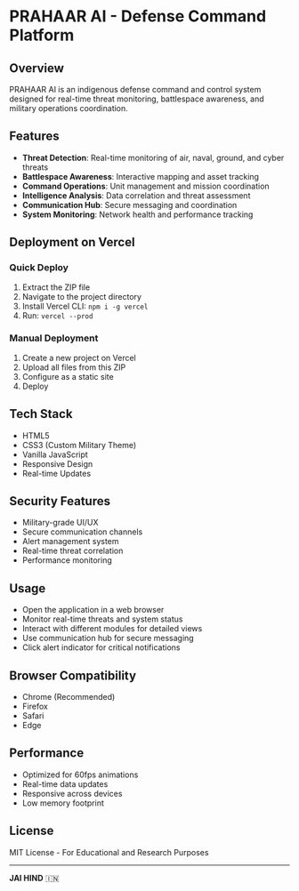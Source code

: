 # PRAHAAR AI - Defense Command Platform

## Overview
PRAHAAR AI is an indigenous defense command and control system designed for real-time threat monitoring, battlespace awareness, and military operations coordination.

## Features
- **Threat Detection**: Real-time monitoring of air, naval, ground, and cyber threats
- **Battlespace Awareness**: Interactive mapping and asset tracking
- **Command Operations**: Unit management and mission coordination
- **Intelligence Analysis**: Data correlation and threat assessment
- **Communication Hub**: Secure messaging and coordination
- **System Monitoring**: Network health and performance tracking

## Deployment on Vercel

### Quick Deploy
1. Extract the ZIP file
2. Navigate to the project directory
3. Install Vercel CLI: `npm i -g vercel`
4. Run: `vercel --prod`

### Manual Deployment
1. Create a new project on Vercel
2. Upload all files from this ZIP
3. Configure as a static site
4. Deploy

## Tech Stack
- HTML5
- CSS3 (Custom Military Theme)
- Vanilla JavaScript
- Responsive Design
- Real-time Updates

## Security Features
- Military-grade UI/UX
- Secure communication channels
- Alert management system
- Real-time threat correlation
- Performance monitoring

## Usage
- Open the application in a web browser
- Monitor real-time threats and system status
- Interact with different modules for detailed views
- Use communication hub for secure messaging
- Click alert indicator for critical notifications

## Browser Compatibility
- Chrome (Recommended)
- Firefox
- Safari
- Edge

## Performance
- Optimized for 60fps animations
- Real-time data updates
- Responsive across devices
- Low memory footprint

## License
MIT License - For Educational and Research Purposes

---
**JAI HIND** 🇮🇳
